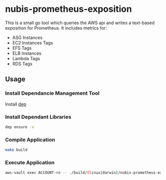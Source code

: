 # nubis-prometheus-exposition

This is a small go tool which queries the AWS api and writes a text-based
exposition for Prometheus. It includes metrics for:

- ASG Instances
- EC2 Instances Tags
- EFS Tags
- ELB Instances
- Lambda Tags
- RDS Tags

## Usage

### Install Dependancie Management Tool

Install [dep](https://golang.github.io/dep/docs/installation.html)

### Install Dependant Libraries

```bash
dep ensure -v
```

### Compile Application

```bash
make build
```

### Execute Application

```bash
aws-vault exec ACCOUNT-ro -- ./build/(linux|darwin)/nubis-prometheus-exposition --region us-west-2 --out-file ./test.prom
```
